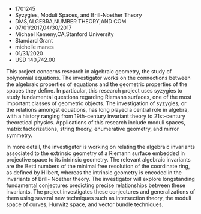 
* 1701245
* Syzygies, Moduli Spaces, and Brill-Noether Theory
* DMS,ALGEBRA,NUMBER THEORY,AND COM
* 07/01/2017,04/30/2017
* Michael Kemeny,CA,Stanford University
* Standard Grant
* michelle manes
* 01/31/2020
* USD 140,742.00

This project concerns research in algebraic geometry, the study of polynomial
equations. The investigator works on the connections between the algebraic
properties of equations and the geometric properties of the spaces they define.
In particular, this research project uses syzygies to study fundamental
questions regarding Riemann surfaces, one of the most important classes of
geometric objects. The investigation of syzygies, or the relations amongst
equations, has long played a central role in algebra, with a history ranging
from 19th-century invariant theory to 21st-century theoretical physics.
Applications of this research include moduli spaces, matrix factorizations,
string theory, enumerative geometry, and mirror symmetry.

In more detail, the investigator is working on relating the algebraic invariants
associated to the extrinsic geometry of a Riemann surface embedded in projective
space to its intrinsic geometry. The relevant algebraic invariants are the Betti
numbers of the minimal free resolution of the coordinate ring, as defined by
Hilbert, whereas the intrinsic geometry is encoded in the invariants of Brill-
Noether theory. The investigator will explore longstanding fundamental
conjectures predicting precise relationships between these invariants. The
project investigates these conjectures and generalizations of them using several
new techniques such as intersection theory, the moduli space of curves, Hurwitz
space, and vector bundle techniques.
